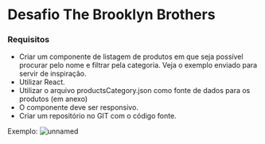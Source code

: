 # Desafio The Brooklyn Brothers

### Requisitos
- Criar um componente de listagem de produtos em que seja possível procurar pelo nome e filtrar pela categoria. Veja o exemplo enviado para servir de inspiração.
- Utilizar React.
- Utilizar o arquivo productsCategory.json como fonte de dados para os produtos (em anexo)
- O componente deve ser responsivo.
- Criar um repositório no GIT com o código fonte.

Exemplo:
![unnamed](https://user-images.githubusercontent.com/69471715/218865179-d0448784-7af3-4dea-a232-8db3d7760d5a.jpg)
